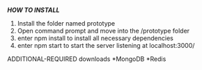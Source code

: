 ***HOW TO INSTALL***
1) Install the folder named prototype
2) Open command prompt and move into the /prototype folder
3) enter npm install to install all necessary dependencies
4) enter npm start to start the server listening at localhost:3000/

ADDITIONAL-REQUIRED downloads
*MongoDB
*Redis
